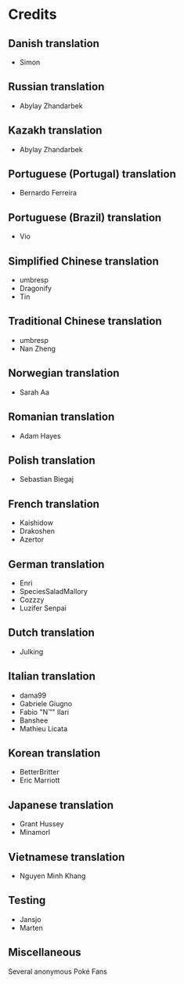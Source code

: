 # Credits

## Danish translation

- Simon

## Russian translation

- Abylay Zhandarbek

## Kazakh translation

- Abylay Zhandarbek

## Portuguese (Portugal) translation

- Bernardo Ferreira

## Portuguese (Brazil) translation

- Vio

## Simplified Chinese translation

- umbresp
- Dragonify
- Tin

## Traditional Chinese translation

- umbresp
- Nan Zheng

## Norwegian translation

- Sarah Aa

## Romanian translation

- Adam Hayes

## Polish translation

- Sebastian Biegaj

## French translation

- Kaishidow
- Drakoshen
- Azertor

## German translation

- Enri
- SpeciesSaladMallory
- Cozzzy
- Luzifer Senpai

## Dutch translation

- Julking

## Italian translation

- dama99
- Gabriele Giugno
- Fabio "N™" Ilari
- Banshee
- Mathieu Licata

## Korean translation

- BetterBritter
- Eric Marriott

## Japanese translation

- Grant Hussey
- Minamorl

## Vietnamese translation

- Nguyen Minh Khang

## Testing

- Jansjo
- Marten

## Miscellaneous

Several anonymous Poké Fans
